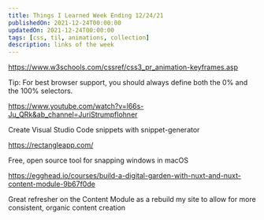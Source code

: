 ```yaml
---
title: Things I Learned Week Ending 12/24/21
publishedOn: 2021-12-24T00:00:00
updatedOn: 2021-12-24T00:00:00
tags: [css, til, animations, collection]
description: links of the week
---
```


https://www.w3schools.com/cssref/css3_pr_animation-keyframes.asp

Tip: For best browser support, you should always define both the 0% and the 100% selectors.

https://www.youtube.com/watch?v=l66s-Ju_QRk&ab_channel=JuriStrumpflohner

Create Visual Studio Code snippets with snippet-generator

https://rectangleapp.com/

Free, open source tool for snapping windows in macOS

https://egghead.io/courses/build-a-digital-garden-with-nuxt-and-nuxt-content-module-9b67f0de

Great refresher on the Content Module as a rebuild my site to allow for more consistent, organic content creation